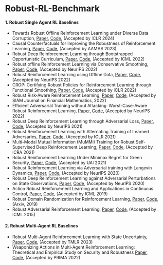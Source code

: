 # Robust-RL-Benchmark



#### 1. Robust Single Agent RL Baselines

- Towards Robust Offline Reinforcement Learning under Diverse Data Corruption, [Paper](https://arxiv.org/pdf/2310.12955), [Code](https://github.com/YangRui2015/RIQL), (Accepted by ICLR 2024)
- Causal Counterfactuals for Improving the Robustness of Reinforcement Learning, [Paper](https://arxiv.org/pdf/2211.05551), [Code](https://github.com/Tom1042roboai/CausalCF), (Accepted by AAMAS 2023)
- Robust Deep Reinforcement Learning through Bootstrapped Opportunistic Curriculum, [Paper](https://arxiv.org/pdf/2206.10057.pdf), [Code](https://github.com/jlwu002/BCL), (Accepted by ICML 2022)
- Robust offline Reinforcement Learning via Conservative Smoothing, [Paper](https://arxiv.org/pdf/2206.02829), [Code](https://github.com/YangRui2015/RORL), (Accepted by NeurIPS 2022)
- Robust Reinforcement Learning using Offline Data, [Paper](https://arxiv.org/pdf/2208.05129), [Code](https://github.com/zaiyan-x/RFQI), (Accepted by NeurIPS 2022)
- CROP: Certifying Robust Policies for Reinforcement Learning through Functional Smoothing, [Paper](https://arxiv.org/pdf/2106.09292), [Code](https://github.com/AI-secure/CROP), (Accepted by ICLR 2022)
- Robust Risk-Aware Reinforcement Learning, [Paper](https://arxiv.org/pdf/2108.10403), [Code](https://github.com/sebjai/robust-risk-aware-rl), (Accepted by SIAM Journal on Financial Mathematics, 2022)
- Efficient Adversarial Training without Attacking: Worst-Case-Aware Robust Reinforcement Learning, [Paper](https://arxiv.org/pdf/2210.05927), [Code](https://github.com/umd-huang-lab/WocaR-RL), (Accepted by NeurIPS 2022)
- Robust Deep Reinforcement Learning through Adversarial Loss, [Paper](https://arxiv.org/pdf/2008.01976), [Code](https://github.com/tuomaso/radial_rl_v2), (Accepted by NeurIPS 2021) 
- Robust Reinforcement Learning with Alternating Training of Learned Adversaries,  [Paper](https://arxiv.org/pdf/2101.08452), [Code](https://github.com/huanzhang12/ATLA_robust_RL), (Accepted by ICLR 2021)
- Multi-Modal Mutual Information (MuMMI) Training for Robust Self-Supervised Deep Reinforcement Learning, [Paper](https://arxiv.org/pdf/2107.02339), [Code](https://github.com/clear-nus/MuMMI), (Accepted by ICRA 2021)
- Robust Reinforcement Learning Under Minimax Regret for Green Security, [Paper](https://arxiv.org/pdf/2106.08413), [Code](https://github.com/lily-x/mirror), (Accepted by UAI 2021)
- Robust Reinforcement Learning via Adversarial training with Langevin Dynamics, [Paper](https://arxiv.org/pdf/2002.06063), [Code](https://github.com/ythuangyt/Robust-Reinforcement-Learning-via-Adversarial-training-with-Langevin-Dynamics),  (Accepted by NeurIPS 2020) 
- Robust Deep Reinforcement Learning against Adversarial Perturbations on State Observations, [Paper](https://arxiv.org/pdf/2003.08938), [Code](https://github.com/chenhongge/StateAdvDRL), (Accepted by NeurIPS 2020)
- Action Robust Reinforcement Learning and Applications in Continuous Control, [Paper](https://arxiv.org/pdf/1901.09184), [Code](https://github.com/tesslerc/ActionRobustRL), (Accepted by ICML 2019)
- Robust Domain Randomization for Reinforcement Learning, [Paper](https://arxiv.org/pdf/1910.10537), [Code](https://github.com/uncharted-technologies/robust-domain-randomization), (Arxiv, 2019)
- Robust Adversarial Reinforcement Learning, [Paper](https://arxiv.org/pdf/1703.02702), [Code](https://github.com/jerinphilip/robust-adversarial-rl), (Accepted by ICML 2015)



#### 2. Robust Multi-Agent RL Baselines

- Robust Multi-Agent Reinforcement Learning with State Uncertainty, [Paper](https://openreview.net/pdf?id=CqTkapZ6H9), [Code](https://github.com/SihongHo/Robust_MARL_with_State_Uncertainty), (Accepted by TMLR 2023)
- Weaponizing Actions in Multi-Agent Reinforcement Learning: Theoretical and Empirical Study on Security and Robustness [Paper](https://link.springer.com/chapter/10.1007/978-3-031-21203-1_21), [Code](https://github.com/frank47ltt/MARL_Robustness), (Accepted by PRIMA 2022)
